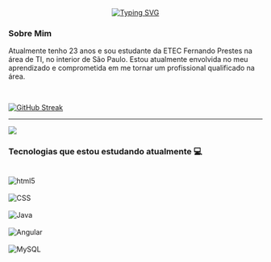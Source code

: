 <div align="center">
  <a href="https://git.io/typing-svg">
    <img src="https://readme-typing-svg.demolab.com/?lines=Bem-vindo+ao+meu+GitHub!+👋✨" alt="Typing SVG" />
  </a>
</div>

<div>
  <h3> Sobre Mim </h3>
  <p>Atualmente tenho 23 anos e sou estudante da ETEC Fernando Prestes na área de TI, no interior de São Paulo. Estou atualmente envolvida no meu aprendizado e comprometida em me tornar       um profissional qualificado na área.</p>
  </a>
</div>

<div align="center">
  
</div>

<br>

[![GitHub Streak](https://streak-stats.demolab.com/?user=AnaLauraMartinsS&theme=tokyonight)](https://git.io/streak-stats)

<hr>

<div> 
  <a href="https://www.linkedin.com/in/ana-laura-martins-souto-67a68a206/" target="_blank"><img src="https://img.shields.io/badge/-LinkedIn-%230077B5?style=for-the-badge&logo=linkedin&logoColor=white" target="_blank"></a> 
</div>


### Tecnologias que estou estudando atualmente 💻
<div style="display: inline_block" ><br>
  <img align= "center" alt="html5" src="https://img.shields.io/badge/HTML5-E34F26?style=for-the-badge&logo=html5&logoColor=white"/><br><br>
  <img align= "center" alt="CSS" src="https://img.shields.io/badge/CSS-239120?&style=for-the-badge&logo=css3&logoColor=white"/><br><br>
  <img align= "center" alt="Java" src="https://img.shields.io/badge/Java-ED8B00?style=for-the-badge&logo=openjdk&logoColor=white"/><br><br>
  <img align= "center" alt="Angular" src="https://img.shields.io/badge/Angular-DD0031?style=for-the-badge&logo=angular&logoColor=white"/><br><br>  
  <img align= "center" alt="MySQL" src="https://img.shields.io/badge/mysql-%2300f.svg?style=for-the-badge&logo=mysql&logoColor=white"/><br><br>  
</div>
